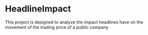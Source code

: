 # HeadlineImpact
This project is designed to analyze the impact headlines have on the movement of the trading price of a public company

